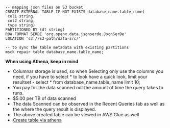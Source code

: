 ```
-- mapping json files on S3 bucket
CREATE EXTERNAL TABLE IF NOT EXISTS database_name.table_name(
 col1 string,
 col2 string,
 type string)
PARTITIONED BY (dt string)
ROW FORMAT SERDE 'org.openx.data.jsonserde.JsonSerDe'
LOCATION 's3://s3-path/data-src/'

-- to sync the table metadata with existing partitions
msck repair table database_name.table_name;
```

**When using Athena, keep in mind**
- Columnar storage is used, so when Selecting only use the columns you  need, if you have to select * to look have a quick look, 
limit your resultset - select * from database_name.table_name limit 10;
- You pay for the data scanned not the amount of time the query takes to runs.
- $5.00 per TB of data scanned
- The data Scanned can be observed in the Recent Queries tab as well as the where the query result is displayed.
- The above created table can be viewed in AWS Glue as well
- [Create table via athena](https://docs.aws.amazon.com/athena/latest/ug/create-table.html)
